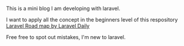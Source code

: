 This is a mini blog I am developing with laravel.

I want to apply all the concept in the beginners level of this respository <a href="https://github.com/LaravelDaily/Laravel-Roadmap-Learning-Path">Laravel Road map by Laravel Daily</a>

Free free to spot out mistakes, I'm new to laravel.